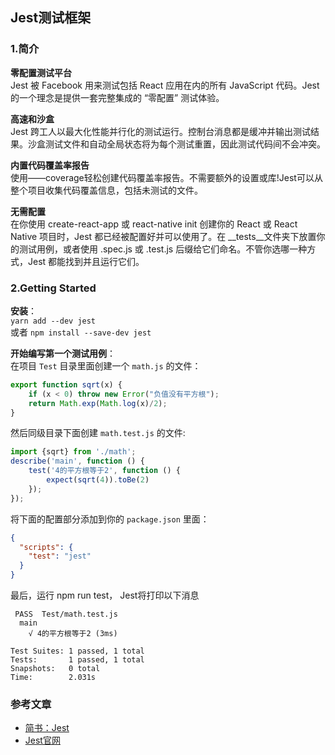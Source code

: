 ## Jest测试框架

### 1.简介

**零配置测试平台**                         
Jest 被 Facebook 用来测试包括 React 应用在内的所有 JavaScript 代码。Jest 的一个理念是提供一套完整集成的 “零配置” 测试体验。

**高速和沙盒**                                   
Jest 跨工人以最大化性能并行化的测试运行。控制台消息都是缓冲并输出测试结果。沙盒测试文件和自动全局状态将为每个测试重置，因此测试代码间不会冲突。

**内置代码覆盖率报告**                                           
使用——coverage轻松创建代码覆盖率报告。不需要额外的设置或库!Jest可以从整个项目收集代码覆盖信息，包括未测试的文件。

**无需配置**                                    
在你使用 create-react-app 或 react-native init 创建你的 React 或 React Native 项目时，Jest 都已经被配置好并可以使用了。在 __tests__文件夹下放置你的测试用例，或者使用 .spec.js 或 .test.js 后缀给它们命名。不管你选哪一种方式，Jest 都能找到并且运行它们。


### 2.Getting Started

**安装**：                             
`yarn add --dev jest`                           
或者 `npm install --save-dev jest`

**开始编写第一个测试用例**：                            
在项目 `Test` 目录里面创建一个 `math.js` 的文件：
```js
export function sqrt(x) {
    if (x < 0) throw new Error("负值没有平方根");
    return Math.exp(Math.log(x)/2);
}
```

然后同级目录下面创建 `math.test.js` 的文件:
```js
import {sqrt} from './math';
describe('main', function () {
    test('4的平方根等于2', function () {
        expect(sqrt(4)).toBe(2)
    });
});
```

将下面的配置部分添加到你的 `package.json` 里面：
```json
{
  "scripts": {
    "test": "jest"
  }
}
```

最后，运行 npm run test， Jest将打印以下消息
```
 PASS  Test/math.test.js
  main
    √ 4的平方根等于2 (3ms)

Test Suites: 1 passed, 1 total
Tests:       1 passed, 1 total
Snapshots:   0 total
Time:        2.031s
```



### 参考文章
- [简书：Jest](https://www.jianshu.com/p/eaaf07c1b88f)
- [Jest官网](https://jestjs.io/docs/en/getting-started)